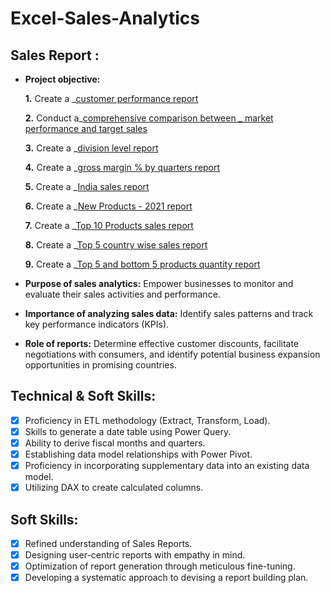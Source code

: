 # Excel-Sales-Analytics

## Sales Report :

- **Project objective:** 

    **1.** Create a _[customer performance report](https://github.com/kuni25/Excel-Sales-Analytics/blob/main/Cutomer%20Performance%20Report.pdf)

    **2.** Conduct a_[comprehensive comparison between _ market performance and target sales](https://github.com/kuni25/Excel-Sales-Analytics/blob/main/Market%20Performance%20vs%20Target%20Report.pdf)

    **3.** Create a _[division level report](https://github.com/kuni25/Excel-Sales-Analytics/blob/main/Division%20Level%20Report.pdf)

    **4.** Create a _[gross margin % by quarters report](https://github.com/kuni25/Excel-Sales-Analytics/blob/main/Gross%20Margin%20%25%20by%20Quarters.pdf)

    **5.** Create a _[India sales report](https://github.com/kuni25/Excel-Sales-Analytics/blob/main/India_Sales_Report.pdf)
     
    **6.** Create a _[New Products - 2021 report](https://github.com/kuni25/Excel-Sales-Analytics/blob/main/New%20Products%20-%202021.pdf)

    **7.** Create a _[Top 10 Products sales report](https://github.com/kuni25/Excel-Sales-Analytics/blob/main/Top%2010%20Products.pdf)

    **8.** Create a _[Top 5 country wise sales report](https://github.com/kuni25/Excel-Sales-Analytics/blob/main/Top%205%20Country%20Wise%20Sales.pdf)

    **9.** Create a _[Top 5 and bottom 5 products quantity report](https://github.com/kuni25/Excel-Sales-Analytics/blob/main/Top%205%20and%20Bottom%205%20Products.pdf)

- **Purpose of sales analytics:** Empower businesses to monitor and evaluate their sales activities and performance.

- **Importance of analyzing sales data:** Identify sales patterns and track key performance indicators (KPIs).

- **Role of reports:** Determine effective customer discounts, facilitate negotiations with consumers, and identify potential business expansion opportunities in promising countries.

## Technical & Soft Skills:
- [x]	Proficiency in ETL methodology (Extract, Transform, Load).
- [x]	Skills to generate a date table using Power Query.
- [x]	Ability to derive fiscal months and quarters.
- [x]	Establishing data model relationships with Power Pivot.
- [x]	Proficiency in incorporating supplementary data into an existing data model.
- [x]	Utilizing DAX to create calculated columns.

## Soft Skills:
- [x]	Refined understanding of Sales Reports.
- [x]	Designing user-centric reports with empathy in mind.
- [x]	Optimization of report generation through meticulous fine-tuning.
- [x]	Developing a systematic approach to devising a report building plan.
